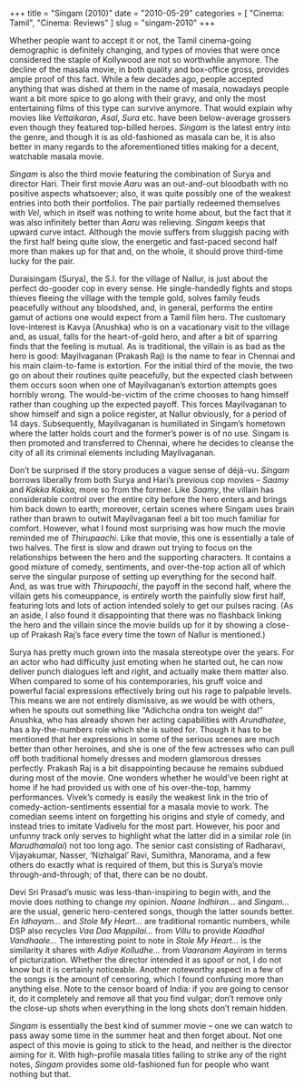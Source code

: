 +++
title = "Singam (2010)"
date = "2010-05-29"
categories = [
  "Cinema: Tamil",
  "Cinema: Reviews"
]
slug = "singam-2010"
+++

Whether people want to accept it or not, the Tamil cinema-going demographic is definitely changing, and types of movies that were once considered the staple of Kollywood are not so worthwhile anymore. The decline of the masala movie, in both quality and box-office gross, provides ample proof of this fact. While a few decades ago, people accepted anything that was dished at them in the name of masala, nowadays people want a bit more spice to go along with their gravy, and only the most entertaining films of this type can survive anymore. That would explain why movies like _Vettaikaran_, _Asal_, _Sura_ etc. have been below-average grossers even though they featured top-billed heroes. _Singam_ is the latest entry into the genre, and though it is as old-fashioned as masala can be, it is also better in many regards to the aforementioned titles making for a decent, watchable masala movie.

_Singam_ is also the third movie featuring the combination of Surya and director Hari. Their first movie _Aaru_ was an out-and-out bloodbath with no positive aspects whatsoever; also, it was quite possibly one of the weakest entries into both their portfolios. The pair partially redeemed themselves with _Vel_, which in itself was nothing to write home about, but the fact that it was also infinitely better than _Aaru_ was relieving. _Singam_ keeps that upward curve intact. Although the movie suffers from sluggish pacing with the first half being quite slow, the energetic and fast-paced second half more than makes up for that and, on the whole, it should prove third-time lucky for the pair.

Duraisingam (Surya), the S.I. for the village of Nallur, is just about the perfect do-gooder cop in every sense. He single-handedly fights and stops thieves fleeing the village with the temple gold, solves family feuds peacefully without any bloodshed, and, in general, performs the entire gamut of actions one would expect from a Tamil film hero. The customary love-interest is Kavya (Anushka) who is on a vacationary visit to the village and, as usual, falls for the heart-of-gold hero, and after a bit of sparring finds that the feeling is mutual. As is traditional, the villain is as bad as the hero is good: Mayilvaganan (Prakash Raj) is the name to fear in Chennai and his main claim-to-fame is extortion. For the initial third of the movie, the two go on about their routines quite peacefully, but the expected clash between them occurs soon when one of Mayilvaganan’s extortion attempts goes horribly wrong. The would-be-victim of the crime chooses to hang himself rather than coughing up the expected payoff. This forces Mayilvaganan to show himself and sign a police register, at Nallur obviously, for a period of 14 days. Subsequently, Mayilvaganan is humiliated in Singam’s hometown where the latter holds court and the former’s power is of no use. Singam is then promoted and transferred to Chennai, where he decides to cleanse the city of all its criminal elements including Mayilvaganan.

Don’t be surprised if the story produces a vague sense of déjà-vu. _Singam_ borrows liberally from both Surya and Hari’s previous cop movies – _Saamy_ and _Kakka Kakka_, more so from the former. Like _Saamy_, the villain has considerable control over the entire city before the hero enters and brings him back down to earth; moreover, certain scenes where Singam uses brain rather than brawn to outwit Mayilvaganan feel a bit too much familiar for comfort. However, what I found most surprising was how much the movie reminded me of _Thirupaachi_. Like that movie, this one is essentially a tale of two halves. The first is slow and drawn out trying to focus on the relationships between the hero and the supporting characters. It contains a good mixture of comedy, sentiments, and over-the-top action all of which serve the singular purpose of setting up everything for the second half. And, as was true with _Thirupaachi_, the payoff in the second half, where the villain gets his comeuppance, is entirely worth the painfully slow first half, featuring lots and lots of action intended solely to get our pulses racing. (As an aside, I also found it disappointing that there was no flashback linking the hero and the villain since the movie builds up for it by showing a close-up of Prakash Raj’s face every time the town of Nallur is mentioned.)

Surya has pretty much grown into the masala stereotype over the years. For an actor who had difficulty just emoting when he started out, he can now deliver punch dialogues left and right, and actually make them matter also. When compared to some of his contemporaries, his gruff voice and powerful facial expressions effectively bring out his rage to palpable levels. This means we are not entirely dismissive, as we would be with others, when he spouts out something like “Adichcha ondra ton weight da!” Anushka, who has already shown her acting capabilities with _Arundhatee_, has a by-the-numbers role which she is suited for. Though it has to be mentioned that her expressions in some of the serious scenes are much better than other heroines, and she is one of the few actresses who can pull off both traditional homely dresses and modern glamorous dresses perfectly.  Prakash Raj is a bit disappointing because he remains subdued during most of the movie. One wonders whether he would’ve been right at home if he had provided us with one of his over-the-top, hammy performances. Vivek’s comedy is easily the weakest link in the trio of comedy-action-sentiments essential for a masala movie to work. The comedian seems intent on forgetting his origins and style of comedy, and instead tries to imitate Vadivelu for the most part. However, his poor and unfunny track only serves to highlight what the latter did in a similar role (in _Marudhamalai_) not too long ago. The senior cast consisting of Radharavi, Vijayakumar, Nasser, ‘Nizhalgal’ Ravi, Sumithra, Manorama, and a few others do exactly what is required of them, but this is Surya’s movie through-and-through; of that, there can be no doubt.

Devi Sri Prasad’s music was less-than-inspiring to begin with, and the movie does nothing to change my opinion. _Naane Indhiran..._ and _Singam..._ are the usual, generic hero-centered songs, though the latter sounds better. _En Idhayam..._ and _Stole My Heart..._ are traditional romantic numbers, while DSP also recycles _Vaa Daa Mappilai..._ from _Villu_ to provide _Kaadhal Vandhaale..._ The interesting point to note in _Stole My Heart..._ is the similarity it shares with _Adiye Kolludhe..._ from _Vaaranam Aayiram_ in terms of picturization. Whether the director intended it as spoof or not, I do not know but it is certainly noticeable.  Another noteworthy aspect in a few of the songs is the amount of censoring, which I found confusing more than anything else. Note to the censor board of India: if you are going to censor it, do it completely and remove all that you find vulgar; don’t remove only the close-up shots when everything in the long shots don’t remain hidden.

_Singam_ is essentially the best kind of summer movie – one we can watch to pass away some time in the summer heat and then forget about. Not one aspect of this movie is going to stick to the head, and neither is the director aiming for it. With high-profile masala titles failing to strike any of the right notes, _Singam_ provides some old-fashioned fun for people who want nothing but that.
